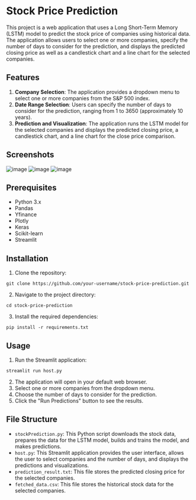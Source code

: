 
# Stock Price Prediction

This project is a web application that uses a Long Short-Term Memory (LSTM) model to predict the stock price of companies using historical data. The application allows users to select one or more companies, specify the number of days to consider for the prediction, and displays the predicted closing price as well as a candlestick chart and a line chart for the selected companies.

## Features

1. **Company Selection**: The application provides a dropdown menu to select one or more companies from the S&P 500 index.
2. **Date Range Selection**: Users can specify the number of days to consider for the prediction, ranging from 1 to 3650 (approximately 10 years).
3. **Prediction and Visualization**: The application runs the LSTM model for the selected companies and displays the predicted closing price, a candlestick chart, and a line chart for the close price comparison.

## Screenshots
![image](https://github.com/user-attachments/assets/bb742eae-c2cf-4b08-87db-c9b5dbb9340e)
![image](https://github.com/user-attachments/assets/ddb5353a-197e-4e48-b974-85e3b81f2157)
![image](https://github.com/user-attachments/assets/84d297b9-e3be-441e-938e-86aa595bacd2)


## Prerequisites

- Python 3.x
- Pandas
- Yfinance
- Plotly
- Keras
- Scikit-learn
- Streamlit

## Installation

1. Clone the repository:

```
git clone https://github.com/your-username/stock-price-prediction.git
```

2. Navigate to the project directory:

```
cd stock-price-prediction
```

3. Install the required dependencies:

```
pip install -r requirements.txt
```

## Usage

1. Run the Streamlit application:

```
streamlit run host.py
```

2. The application will open in your default web browser.
3. Select one or more companies from the dropdown menu.
4. Choose the number of days to consider for the prediction.
5. Click the "Run Predictions" button to see the results.

## File Structure

- `stockPrediction.py`: This Python script downloads the stock data, prepares the data for the LSTM model, builds and trains the model, and makes predictions.
- `host.py`: This Streamlit application provides the user interface, allows the user to select companies and the number of days, and displays the predictions and visualizations.
- `prediction_result.txt`: This file stores the predicted closing price for the selected companies.
- `fetched_data.csv`: This file stores the historical stock data for the selected companies.
